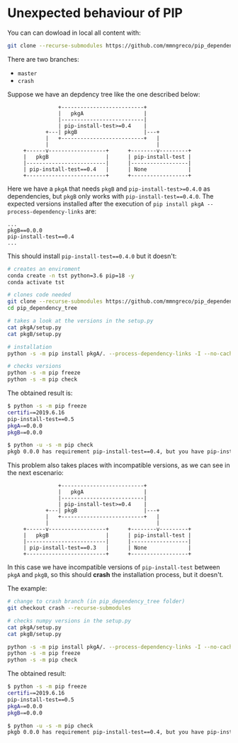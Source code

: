 # Unexpected behaviour of PIP

You can can dowload in local all content with:

```bash
git clone --recurse-submodules https://github.com/mmngreco/pip_dependency_tree.git
```

There are two branches:

* `master`
* `crash`

Suppose we have an depdency tree like the one described below:

```
                +--------------------------+
                |   pkgA                   |
                |--------------------------|
                | pip-install-test>=0.4    |
            +---| pkgB                     |---+
            |   +--------------------------+   |
            |                                  |
     +------v------------------+      +--------v---------+
     |   pkgB                  |      | pip-install-test |
     |-------------------------|      |------------------|
     | pip-install-test==0.4   |      | None             |
     +-------------------------+      +------------------+
```

Here we have a `pkgA` that needs `pkgB` and `pip-install-test>=0.4.0` as
dependencies, but `pkgB` only works with `pip-install-test==0.4.0`. The expected
versions installed after the execution of
`pip install pkgA --process-dependency-links` are:

```
...
pkgB==0.0.0
pip-install-test==0.4
...
```

This should install `pip-install-test==0.4.0` but it doesn't:

```bash
# creates an enviroment
conda create -n tst python=3.6 pip=18 -y
conda activate tst

# clones code needed
git clone --recurse-submodules https://github.com/mmngreco/pip_dependency_tree.git
cd pip_dependency_tree

# takes a look at the versions in the setup.py
cat pkgA/setup.py
cat pkgB/setup.py

# installation
python -s -m pip install pkgA/. --process-dependency-links -I --no-cache-dir -q

# checks versions
python -s -m pip freeze
python -s -m pip check
```

The obtained result is:

```bash
$ python -s -m pip freeze
certifi==2019.6.16
pip-install-test==0.5
pkgA==0.0.0
pkgB==0.0.0

$ python -u -s -m pip check
pkgb 0.0.0 has requirement pip-install-test==0.4, but you have pip-install-test 0.5.
```

This problem also takes places with incompatible versions, as we can see in the next escenario:

```
                +--------------------------+
                |   pkgA                   |
                |--------------------------|
                | pip-install-test>=0.4    |
            +---| pkgB                     |---+
            |   +--------------------------+   |
            |                                  |
     +------v------------------+      +--------v---------+
     |   pkgB                  |      | pip-install-test |
     |-------------------------|      |------------------|
     | pip-install-test==0.3   |      | None             |
     +-------------------------+      +------------------+
```

In this case we have incompatible versions of `pip-install-test` between `pkgA` and `pkgB`, so
this should **crash** the installation process, but it doesn't.

The example:

```bash
# change to crash branch (in pip_dependency_tree folder)
git checkout crash --recurse-submodules

# checks numpy versions in the setup.py
cat pkgA/setup.py
cat pkgB/setup.py

python -s -m pip install pkgA/. --process-dependency-links -I --no-cache-dir -q
python -s -m pip freeze
python -s -m pip check
```

The obtained result:

```bash
$ python -s -m pip freeze
certifi==2019.6.16
pip-install-test==0.5
pkgA==0.0.0
pkgB==0.0.0

$ python -u -s -m pip check
pkgb 0.0.0 has requirement pip-install-test==0.4, but you have pip-install-test 0.5.
```
